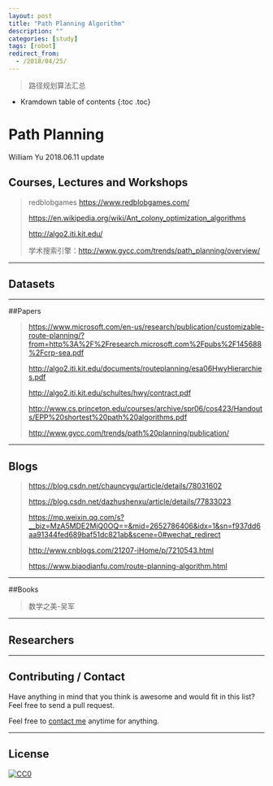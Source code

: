 ```yaml
---
layout: post
title: "Path Planning Algorithm"
description: ""
categories: [study]
tags: [robot]
redirect_from:
  - /2018/04/25/
---
```


> 路径规划算法汇总

* Kramdown table of contents
{:toc .toc}
# Path Planning

William Yu  2018.06.11  update

## Courses, Lectures and Workshops  

> redblobgames https://www.redblobgames.com/
>
> https://en.wikipedia.org/wiki/Ant_colony_optimization_algorithms
>
> http://algo2.iti.kit.edu/
>
> 学术搜索引擎：http://www.gycc.com/trends/path_planning/overview/

-----



## Datasets  

> 

------



##Papers  

> https://www.microsoft.com/en-us/research/publication/customizable-route-planning/?from=http%3A%2F%2Fresearch.microsoft.com%2Fpubs%2F145688%2Fcrp-sea.pdf
>
> http://algo2.iti.kit.edu/documents/routeplanning/esa06HwyHierarchies.pdf
>
> http://algo2.iti.kit.edu/schultes/hwy/contract.pdf
>
> http://www.cs.princeton.edu/courses/archive/spr06/cos423/Handouts/EPP%20shortest%20path%20algorithms.pdf
>
> http://www.gycc.com/trends/path%20planning/publication/

----



## Blogs  

>https://blog.csdn.net/chauncygu/article/details/78031602
>
>https://blog.csdn.net/dazhushenxu/article/details/77833023
>
>https://mp.weixin.qq.com/s?__biz=MzA5MDE2MjQ0OQ==&mid=2652786406&idx=1&sn=f937dd6aa91344fed689baf51dc821ab&scene=0#wechat_redirect
>
>http://www.cnblogs.com/21207-iHome/p/7210543.html
>
>https://www.biaodianfu.com/route-planning-algorithm.html

-----



##Books

>数学之美-吴军

----



## Researchers  

>

----



## Contributing / Contact

Have anything in mind that you think is awesome and would fit in this list? Feel free to send a pull request.

Feel free to [contact me](mailto:windmillyucong@163.com) anytime for anything.

-----



## License

[![CC0](http://i.creativecommons.org/p/zero/1.0/88x31.png)](http://creativecommons.org/publicdomain/zero/1.0/)

